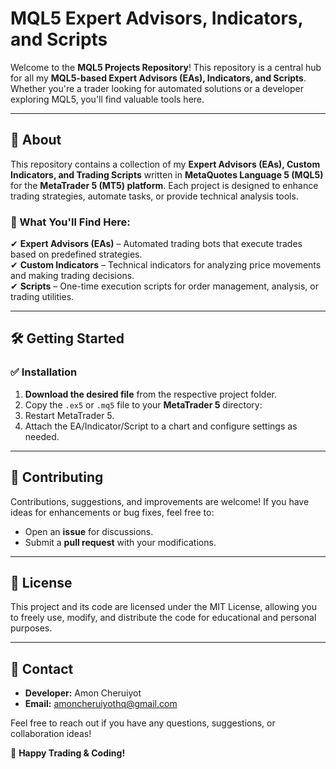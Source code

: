 # MQL5 Expert Advisors, Indicators, and Scripts  

Welcome to the **MQL5 Projects Repository**!
This repository is a central hub for all my **MQL5-based Expert Advisors (EAs), Indicators, and Scripts**. Whether you're a trader looking for automated solutions or a developer exploring MQL5, you'll find valuable tools here.  

---

## 📌 About  

This repository contains a collection of my **Expert Advisors (EAs), Custom Indicators, and Trading Scripts** written in **MetaQuotes Language 5 (MQL5)** for the **MetaTrader 5 (MT5) platform**. 
Each project is designed to enhance trading strategies, automate tasks, or provide technical analysis tools.  

### 🔹 What You'll Find Here:  
✔ **Expert Advisors (EAs)** – Automated trading bots that execute trades based on predefined strategies.  
✔ **Custom Indicators** – Technical indicators for analyzing price movements and making trading decisions.  
✔ **Scripts** – One-time execution scripts for order management, analysis, or trading utilities.  

---

## 🛠️ Getting Started  

### ✅ **Installation**  
1. **Download the desired file** from the respective project folder.  
2. Copy the `.ex5` or `.mq5` file to your **MetaTrader 5** directory:  
3. Restart MetaTrader 5.  
4. Attach the EA/Indicator/Script to a chart and configure settings as needed.  

---

## 🤝 Contributing  

Contributions, suggestions, and improvements are welcome! If you have ideas for enhancements or bug fixes, feel free to:  
- Open an **issue** for discussions.  
- Submit a **pull request** with your modifications.  

---

## 📜 License  

This project and its code are licensed under the MIT License, allowing you to freely use, modify, and distribute the code for educational and personal purposes.  

---

## 📧 Contact  

- **Developer:** Amon Cheruiyot  
- **Email:** amoncheruiyothq@gmail.com   

Feel free to reach out if you have any questions, suggestions, or collaboration ideas!  

🚀 **Happy Trading & Coding!**  

